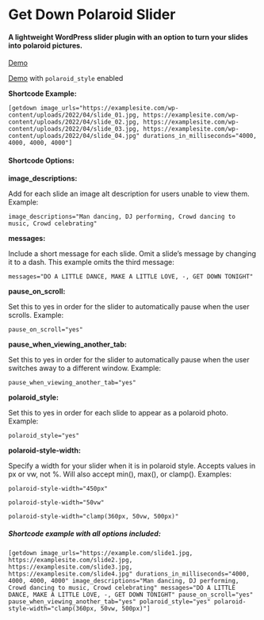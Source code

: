 # Get Down Polaroid Slider

#### A lightweight WordPress slider plugin with an option to turn your slides into polaroid pictures.

[Demo](https://davidpottercodes.com/getdown)

[Demo](https://davidpottercodes.com/getdown/polaroid-style/) with `polaroid_style` enabled

**Shortcode Example:**

```
[getdown image_urls="https://examplesite.com/wp-content/uploads/2022/04/slide_01.jpg, https://examplesite.com/wp-content/uploads/2022/04/slide_02.jpg, https://examplesite.com/wp-content/uploads/2022/04/slide_03.jpg, https://examplesite.com/wp-content/uploads/2022/04/slide_04.jpg" durations_in_milliseconds="4000, 4000, 4000, 4000"]
```

#### Shortcode Options:

**image_descriptions:**

Add for each slide an image alt description for users unable to view them. Example:

```
image_descriptions="Man dancing, DJ performing, Crowd dancing to music, Crowd celebrating"
```

**messages:**

Include a short message for each slide. Omit a slide’s message by changing it to a dash. This example omits the third message:

```
messages="DO A LITTLE DANCE, MAKE A LITTLE LOVE, -, GET DOWN TONIGHT"
```

**pause_on_scroll:**

Set this to yes in order for the slider to automatically pause when the user scrolls. Example:

```
pause_on_scroll="yes"
```

**pause_when_viewing_another_tab:**

Set this to yes in order for the slider to automatically pause when the user switches away to a different window. Example:

```
pause_when_viewing_another_tab="yes"
```

**polaroid_style:**

Set this to yes in order for each slide to appear as a polaroid photo. Example:

```
polaroid_style="yes"
```

**polaroid-style-width:**

Specify a width for your slider when it is in polaroid style. Accepts values in px or vw, not %. Will also accept min(), max(), or clamp(). Examples:

```
polaroid-style-width="450px"
```

```
polaroid-style-width="50vw"
```

```
polaroid-style-width="clamp(360px, 50vw, 500px)"
```

##### Shortcode example with all options included:

```
[getdown image_urls="https://example.com/slide1.jpg, https://examplesite.com/slide2.jpg, https://examplesite.com/slide3.jpg, https://examplesite.com/slide4.jpg" durations_in_milliseconds="4000, 4000, 4000, 4000" image_descriptions="Man dancing, DJ performing, Crowd dancing to music, Crowd celebrating" messages="DO A LITTLE DANCE, MAKE A LITTLE LOVE, -, GET DOWN TONIGHT" pause_on_scroll="yes" pause_when_viewing_another_tab="yes" polaroid_style="yes" polaroid-style-width="clamp(360px, 50vw, 500px)"]
```
